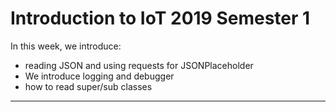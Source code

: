 # Introduction to IoT 2019 Semester 1

In this week, we introduce:

* reading JSON and using requests for JSONPlaceholder
* We introduce logging and debugger
* how to read super/sub classes

---
